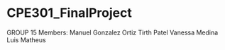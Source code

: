 # CPE301_FinalProject
GROUP 15
Members:
Manuel Gonzalez Ortiz
Tirth Patel
Vanessa Medina
Luis Matheus
